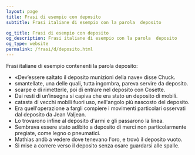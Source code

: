 ```yaml
---
layout: page
title: Frasi di esempio con deposito 
subtitle: Frasi italiane di esempio con la parola  deposito

og_title: Frasi di esempio con deposito 
og_description: Frasi italiane di esempio con la parola  deposito
og_type: website
permalink: /frasi/d/deposito.html
---
```


Frasi italiane di esempio contenenti la parola deposito:


- «Dev’essere saltato il deposito munizioni della nave» disse Chuck.
- smantellate, una delle quali, tutta ingombra, pareva servire da deposito.
- scarpe e di rimetterle, poi di entrare nel deposito con Cosette.
- Dai resti di un’insegna si capiva che era stato un deposito di mobili.
- catasta di vecchi mobili fuori uso, nell'angolo più nascosto del deposito.
- Era quell'operazione a fargli compiere i movimenti particolari osservati dal deposito da Jean Valjean.
- Lo trovarono infine al deposito d'armi e gli passarono la linea.
- Sembrava essere stato adibito a deposito di merci non particolarmente pregiate, come legno o pneumatici.
- Mathias andò a vedere dove tenevano l'oro, e trovò il deposito vuoto.
- Si mise a correre verso il deposito senza osare guardarsi alle spalle.
